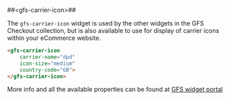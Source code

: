 ##&lt;gfs-carrier-icon&gt;##

The `gfs-carrier-icon` widget is used by the other widgets in the GFS Checkout collection, but is also available to use for display of carrier icons within your eCommerce website.

```html
<gfs-carrier-icon
	carrier-name="dpd"
	icon-size="medium"
    country-code="GB">
</gfs-carrier-icon>
```

More info and all the available properties can be found at [GFS widget portal](http://gfsdeveloperportal.azurewebsites.net/documentation/gfs-checkout/the-gfs-checkout-widgets/carrier-icon-widget/ "The GFS Carrier Icon Widget")